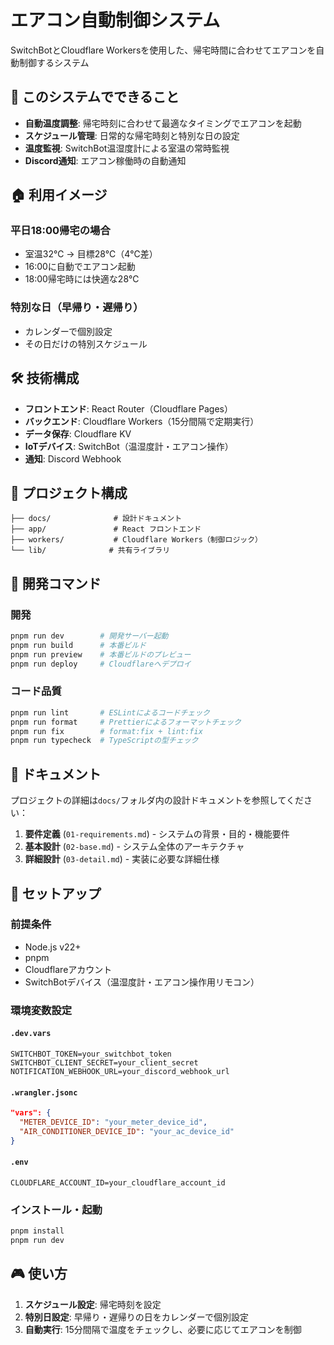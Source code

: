 # エアコン自動制御システム

SwitchBotとCloudflare Workersを使用した、帰宅時間に合わせてエアコンを自動制御するシステム

## 🎯 このシステムでできること

- **自動温度調整**: 帰宅時刻に合わせて最適なタイミングでエアコンを起動
- **スケジュール管理**: 日常的な帰宅時刻と特別な日の設定
- **温度監視**: SwitchBot温湿度計による室温の常時監視
- **Discord通知**: エアコン稼働時の自動通知

## 🏠 利用イメージ

### 平日18:00帰宅の場合

- 室温32℃ → 目標28℃（4℃差）
- 16:00に自動でエアコン起動
- 18:00帰宅時には快適な28℃

### 特別な日（早帰り・遅帰り）

- カレンダーで個別設定
- その日だけの特別スケジュール

## 🛠 技術構成

- **フロントエンド**: React Router（Cloudflare Pages）
- **バックエンド**: Cloudflare Workers（15分間隔で定期実行）
- **データ保存**: Cloudflare KV
- **IoTデバイス**: SwitchBot（温湿度計・エアコン操作）
- **通知**: Discord Webhook

## 📁 プロジェクト構成

```
├── docs/              # 設計ドキュメント
├── app/               # React フロントエンド
├── workers/           # Cloudflare Workers（制御ロジック）
└── lib/              # 共有ライブラリ
```

## 🚀 開発コマンド

### 開発

```bash
pnpm run dev        # 開発サーバー起動
pnpm run build      # 本番ビルド
pnpm run preview    # 本番ビルドのプレビュー
pnpm run deploy     # Cloudflareへデプロイ
```

### コード品質

```bash
pnpm run lint       # ESLintによるコードチェック
pnpm run format     # Prettierによるフォーマットチェック
pnpm run fix        # format:fix + lint:fix
pnpm run typecheck  # TypeScriptの型チェック
```

## 📖 ドキュメント

プロジェクトの詳細は`docs/`フォルダ内の設計ドキュメントを参照してください：

1. **要件定義** (`01-requirements.md`) - システムの背景・目的・機能要件
2. **基本設計** (`02-base.md`) - システム全体のアーキテクチャ
3. **詳細設計** (`03-detail.md`) - 実装に必要な詳細仕様

## 🔧 セットアップ

### 前提条件

- Node.js v22+
- pnpm
- Cloudflareアカウント
- SwitchBotデバイス（温湿度計・エアコン操作用リモコン）

### 環境変数設定

#### `.dev.vars`

```
SWITCHBOT_TOKEN=your_switchbot_token
SWITCHBOT_CLIENT_SECRET=your_client_secret
NOTIFICATION_WEBHOOK_URL=your_discord_webhook_url
```

#### `.wrangler.jsonc`

```json
"vars": {
  "METER_DEVICE_ID": "your_meter_device_id",
  "AIR_CONDITIONER_DEVICE_ID": "your_ac_device_id"
}
```

#### `.env`

```
CLOUDFLARE_ACCOUNT_ID=your_cloudflare_account_id
```

### インストール・起動

```bash
pnpm install
pnpm run dev
```

## 🎮 使い方

1. **スケジュール設定**: 帰宅時刻を設定
2. **特別日設定**: 早帰り・遅帰りの日をカレンダーで個別設定
3. **自動実行**: 15分間隔で温度をチェックし、必要に応じてエアコンを制御
